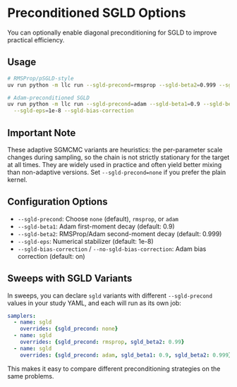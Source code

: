 # Preconditioned SGLD Options

You can optionally enable diagonal preconditioning for SGLD to improve practical efficiency.

## Usage

```bash
# RMSProp/pSGLD-style
uv run python -m llc run --sgld-precond=rmsprop --sgld-beta2=0.999 --sgld-eps=1e-8

# Adam-preconditioned SGLD
uv run python -m llc run --sgld-precond=adam --sgld-beta1=0.9 --sgld-beta2=0.999 \
  --sgld-eps=1e-8 --sgld-bias-correction
```

## Important Note

These adaptive SGMCMC variants are heuristics: the per-parameter scale changes during sampling, so the chain is not strictly stationary for the target at all times. They are widely used in practice and often yield better mixing than non-adaptive versions. Set `--sgld-precond=none` if you prefer the plain kernel.

## Configuration Options

- `--sgld-precond`: Choose `none` (default), `rmsprop`, or `adam`
- `--sgld-beta1`: Adam first-moment decay (default: 0.9)
- `--sgld-beta2`: RMSProp/Adam second-moment decay (default: 0.999)
- `--sgld-eps`: Numerical stabilizer (default: 1e-8)
- `--sgld-bias-correction` / `--no-sgld-bias-correction`: Adam bias correction (default: on)

## Sweeps with SGLD Variants

In sweeps, you can declare `sgld` variants with different `--sgld-precond` values in your study YAML, and each will run as its own job:

```yaml
samplers:
  - name: sgld
    overrides: {sgld_precond: none}
  - name: sgld
    overrides: {sgld_precond: rmsprop, sgld_beta2: 0.99}
  - name: sgld
    overrides: {sgld_precond: adam, sgld_beta1: 0.9, sgld_beta2: 0.999}
```

This makes it easy to compare different preconditioning strategies on the same problems.